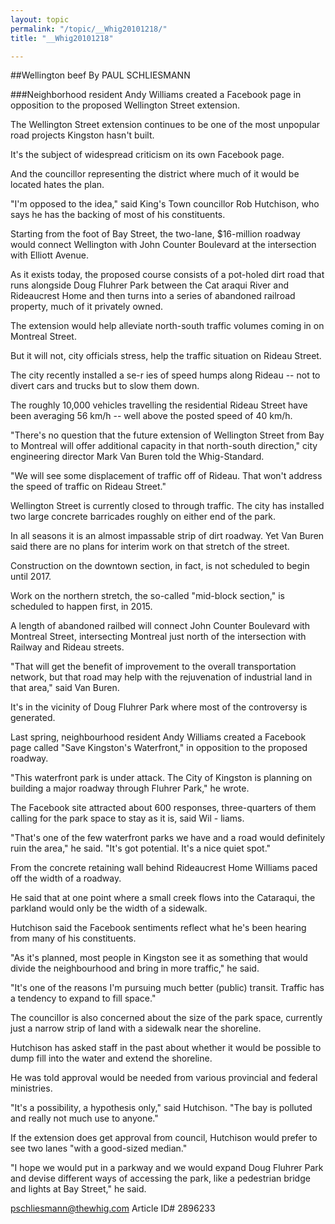 ```yaml
---
layout: topic
permalink: "/topic/__Whig20101218/"
title: "__Whig20101218"

---
```


##Wellington beef
By PAUL SCHLIESMANN

###Neighborhood resident Andy Williams created a Facebook page in opposition to the proposed Wellington Street extension.



The Wellington Street extension continues to be one of the most unpopular road projects Kingston hasn't built.

It's the subject of widespread criticism on its own Facebook page.

And the councillor representing the district where much of it would be located hates the plan.

"I'm opposed to the idea," said King's Town councillor Rob Hutchison, who says he has the backing of most of his constituents.

Starting from the foot of Bay Street, the two-lane, $16-million roadway would connect Wellington with John Counter Boulevard at the intersection with Elliott Avenue.

As it exists today, the proposed course consists of a pot-holed dirt road that runs alongside Doug Fluhrer Park between the Cat araqui River and Rideaucrest Home and then turns into a series of abandoned railroad property, much of it privately owned.

The extension would help alleviate north-south traffic volumes coming in on Montreal Street.

But it will not, city officials stress, help the traffic situation on Rideau Street.

The city recently installed a se-r ies of speed humps along Rideau -- not to divert cars and trucks but to slow them down.

The roughly 10,000 vehicles travelling the residential Rideau Street have been averaging 56 km/h -- well above the posted speed of 40 km/h.

"There's no question that the future extension of Wellington Street from Bay to Montreal will offer additional capacity in that north-south direction," city engineering director Mark Van Buren told the Whig-Standard.

"We will see some displacement of traffic off of Rideau. That won't address the speed of traffic on Rideau Street."

Wellington Street is currently closed to through traffic. The city has installed two large concrete barricades roughly on either end of the park.

In all seasons it is an almost impassable strip of dirt roadway. Yet Van Buren said there are no plans for interim work on that stretch of the street.

Construction on the downtown section, in fact, is not scheduled to begin until 2017.

Work on the northern stretch, the so-called "mid-block section," is scheduled to happen first, in 2015.

A length of abandoned railbed will connect John Counter Boulevard with Montreal Street, intersecting Montreal just north of the intersection with Railway and Rideau streets.

"That will get the benefit of improvement to the overall transportation network, but that road may help with the rejuvenation of industrial land in that area," said Van Buren.

It's in the vicinity of Doug Fluhrer Park where most of the controversy is generated.

Last spring, neighbourhood resident Andy Williams created a Facebook page called "Save Kingston's Waterfront," in opposition to the proposed roadway.

"This waterfront park is under attack. The City of Kingston is planning on building a major roadway through Fluhrer Park," he wrote.

The Facebook site attracted about 600 responses, three-quarters of them calling for the park space to stay as it is, said Wil - liams.

"That's one of the few waterfront parks we have and a road would definitely ruin the area," he said. "It's got potential. It's a nice quiet spot."

From the concrete retaining wall behind Rideaucrest Home Williams paced off the width of a roadway.

He said that at one point where a small creek flows into the Cataraqui, the parkland would only be the width of a sidewalk.

Hutchison said the Facebook sentiments reflect what he's been hearing from many of his constituents.

"As it's planned, most people in Kingston see it as something that would divide the neighbourhood and bring in more traffic," he said.

"It's one of the reasons I'm pursuing much better (public) transit. Traffic has a tendency to expand to fill space."

The councillor is also concerned about the size of the park space, currently just a narrow strip of land with a sidewalk near the shoreline.

Hutchison has asked staff in the past about whether it would be possible to dump fill into the water and extend the shoreline.

He was told approval would be needed from various provincial and federal ministries.

"It's a possibility, a hypothesis only," said Hutchison. "The bay is polluted and really not much use to anyone."

If the extension does get approval from council, Hutchison would prefer to see two lanes "with a good-sized median."

"I hope we would put in a parkway and we would expand Doug Fluhrer Park and devise different ways of accessing the park, like a pedestrian bridge and lights at Bay Street," he said.


pschliesmann@thewhig.com
Article ID# 2896233
